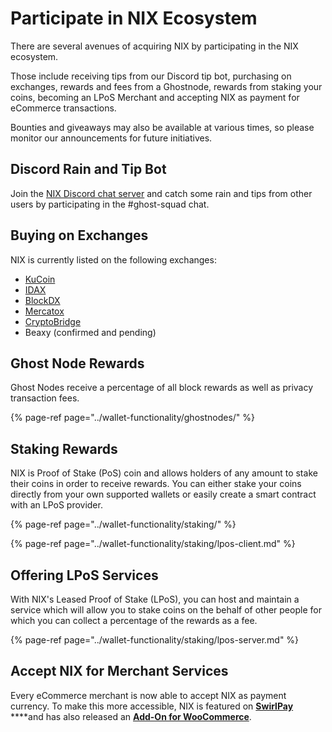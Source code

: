 # Participate in NIX Ecosystem

There are several avenues of acquiring NIX by participating in the NIX ecosystem. 

Those include receiving tips from our Discord tip bot, purchasing on exchanges, rewards and fees from a Ghostnode, rewards from staking your coins, becoming an LPoS Merchant and accepting NIX as payment for eCommerce transactions.

Bounties and giveaways may also be available at various times, so please monitor our announcements for future initiatives. 

## Discord Rain and Tip Bot

Join the [NIX Discord chat server](https://discordapp.com/invite/HGuvDTW) and catch some rain and tips from other users by participating in the \#ghost-squad chat.

## Buying on Exchanges

NIX is currently listed on the following exchanges:

* [KuCoin](https://www.kucoin.com/trade/NIX-BTC)
* [IDAX](https://www.idax.pro/#/exchange?pairname=NIX_BTC)
* [BlockDX](https://blocknet.co/block-dx/)
* [Mercatox](https://mercatox.com/exchange/NIX/BTC)
* [CryptoBridge](https://crypto-bridge.org/)
* Beaxy \(confirmed and pending\)

## Ghost Node Rewards

Ghost Nodes receive a percentage of all block rewards as well as privacy transaction fees.

{% page-ref page="../wallet-functionality/ghostnodes/" %}

## Staking Rewards

NIX is Proof of Stake \(PoS\) coin and allows holders of any amount to stake their coins in order to receive rewards. You can either stake your coins directly from your own supported wallets or easily create a smart contract with an LPoS provider.

{% page-ref page="../wallet-functionality/staking/" %}

{% page-ref page="../wallet-functionality/staking/lpos-client.md" %}

## Offering LPoS Services

With NIX's Leased Proof of Stake \(LPoS\), you can host and maintain a service which will allow you to stake coins on the behalf of other people for which you can collect a percentage of the rewards as a fee.

{% page-ref page="../wallet-functionality/staking/lpos-server.md" %}

## Accept NIX for Merchant Services

Every eCommerce merchant is now able to accept NIX as payment currency. To make this more accessible, NIX is featured on [**SwirlPay**](https://swirlpay.io/assets/) ****and has also released an [**Add-On for WooCommerce**](https://github.com/NixPlatform/cryptowoo-nix-addon).

